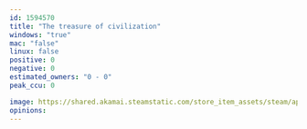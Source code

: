 ```yaml
---
id: 1594570
title: "The treasure of civilization"
windows: "true"
mac: "false"
linux: false
positive: 0
negative: 0
estimated_owners: "0 - 0"
peak_ccu: 0

image: https://shared.akamai.steamstatic.com/store_item_assets/steam/apps/1594570/header.jpg?t=1620458092
opinions:
---
```


